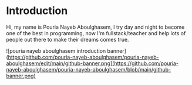 # Introduction

Hi, my name is Pouria Nayeb Aboulghasem, I try day and night to become one of the best in programming, now I'm fullstack/teacher and help lots of people out there to make their dreams comes true.

![pouria nayeb aboulghasem introduction banner](https://github.com/pouria-nayeb-aboulghasem/pouria-nayeb-aboulghasem/edit/main/github-banner.png](https://github.com/pouria-nayeb-aboulghasem/pouria-nayeb-aboulghasem/blob/main/github-banner.png)
